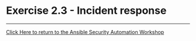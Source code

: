 # Exercise 2.3 - Incident response

----

[Click Here to return to the Ansible Security Automation Workshop](../README.md)
